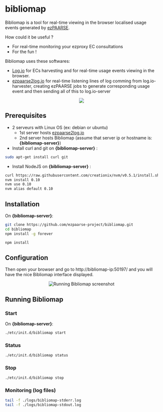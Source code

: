 # bibliomap

Bibliomap is a tool for real-time viewing in the browser localised usage events generated by [ezPAARSE](https://github.com/ezpaarse-project/ezpaarse).

How could it be useful ?
  * For real-time monitoring your ezproxy EC consultations 
  * For the fun !

Bibliomap uses these softwares:
  * [Log.io](http://logio.org/) for ECs harvesting and for real-time usage events viewing in the browser.
  * [ezpaarse2log.io](https://github.com/ezpaarse-project/ezpaarse2log.io) for real-time listening lines of log comming from log.io-harvester, creating ezPAARSE jobs to generate corresponding usage event and then sending all of this to log.io-server

<p align="center">
<img src="https://docs.google.com/drawings/d/1wx-IudPtbiFurr8FMr84JOEKgfoTSC7DffOu6Ev6RAk/pub?w=828&amp;h=350" />
</p>

## Prerequisites

  * 2 serveurs with Linux OS (ex: debian or ubuntu)
    * 1st server hosts [ezpaarse2log.io](https://github.com/ezpaarse-project/ezpaarse2log.io)
    * 2nd server hosts Bibliomap (assume that server ip or hostname is: **{bibliomap-server}**)
  * Install curl and git on **{bibliomap-server}** :
```bash
sudo apt-get install curl git
```
  * Install NodeJS on **{bibliomap-server}** :
```bash
curl https://raw.githubusercontent.com/creationix/nvm/v0.5.1/install.sh | sh
nvm install 0.10
nvm use 0.10
nvm alias default 0.10
```
## Installation

On **{bibliomap-server}**:
```bash
git clone https://github.com/ezpaarse-project/bibliomap.git
cd bibliomap
npm install -g forever

npm install
```


## Configuration

Then open your browser and go to http://bibliomap-ip:50197/ and you will have the nice Bibliomap interface displayed.

<p align="center">
<img src="https://raw.githubusercontent.com/ezpaarse-project/bibliomap/master/bibliomap.png" alt="Running Bibliomap screenshot" />
</p>

## Running Bibliomap

### Start

On **{bibliomap-server}**:
```bash
./etc/init.d/bibliomap start
```

### Status

```bash
./etc/init.d/bibliomap status
```

### Stop

```bash
./etc/init.d/bibliomap stop
```

### Monitoring (log files)

```bash
tail -f ./logs/bibliomap-stderr.log
tail -f ./logs/bibliomap-stdout.log
```
